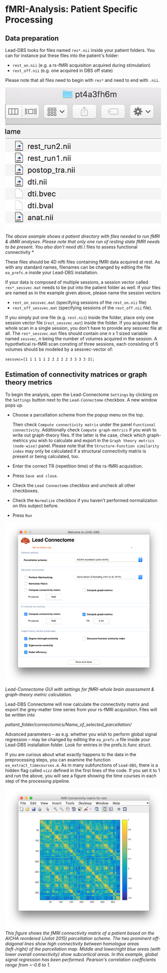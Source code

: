 # fMRI-Analysis: Patient Specific Processing

## Data preparation

Lead-DBS looks for files named `res*.nii` inside your patient folders. You can for instance put these files into the patient's folder:

* `rest_on.nii` (e.g. a rs-fMRI acquisition acquired during stimulation)
* `rest_off.nii` (e.g. one acquired in DBS off state)

Please note that all files need to begin with `res*` and need to end with `.nii`.

![fMRI files](../../.gitbook/assets/files-for-lead-connectome.png)

_The above example shows a patient directory with files needed to run fMRI & dMRI analyses. Please note that only one run of resting state fMRI needs to be present. You also don't need dti.\\_ files to assess functional connectivity \*

These files should be 4D nifti files containing fMRI data acquired at rest. As with any standard names, filenames can be changed by editing the file `ea_prefs.m` inside your Lead-DBS installation.

If your data is composed of multiple sessions, a session vector called `res*_sessvec.mat` needs to be put into the patient folder as well. If your files are named as in the example given above, please name the session vectors

* `rest_on_sessvec.mat` (specifying sessions of the `rest_on.nii` file)
* `rest_off_sessvec.mat` (specifying sessions of the `rest_off.nii` file).

If you simply put one file (e.g. `rest.nii`) inside the folder, place only one session vector file (`rest_sessvec.mat`) inside the folder. If you acquired the whole scan in a single session, you don't have to provide any sessvec file at all. The `res*_sessvec.mat` files should contain one _n_ x 1 sized variable named `sessvec`, _n_ being the number of volumes acquired in the session. A hypothetical rs-fMRI scan consting of three sessions, each consisting of 5 volumes should be modeled by a sessvec-vector of:

`sessvec=[1 1 1 1 1 2 2 2 2 2 3 3 3 3 3];`

## Estimation of connectivity matrices or graph theory metrics

To begin the analysis, open the Lead-Connectome `Settings` by clicking on the `Settings` button next to the `Lead-Connectome` checkbox. A new window pops up.

*   Choose a parcellation scheme from the popup menu on the top.

    Then check `Compute connectivity matrix` under the panel `Functional connectivity`. Additionally check `Compute graph-metrics` if you wish to write out graph-theory files. If the latter is the case, check which graph-metrics you wish to calculate and export in the `Graph theory metrics (node-wise)` panel. Please note that the `Structure-Function similarity index` may only be calculated if a structural connectivity matrix is present or being calculated, too.
* Enter the correct TR (repetition time) of the rs-fMRI acquisition.
* Press `Save and close`.
* Check the `Lead Connectome` checkbox and uncheck all other checkboxes.
* Check the `Normalize` checkbox if you haven't performed normalization on this subject before.
* Press `Run`

![Lead-Connectome GUI](../../.gitbook/assets/lead-connectome-gui.png) _Lead-Connectome GUI with settings for fMRI-whole brain assessment & graph-theory metric calculation._

Lead-DBS Connectome will now calculate the connectivity matrix and export the grey-matter time series from your rs-fMRI acquisition. Files will be written into

_patient\_folder/connectomics/Name\_of\_selected\_parcellation/_

Advanced parameters – as e.g. whether you wish to perform global signal regression – may be changed by editing the `ea_prefs.m` file inside your Lead-DBS installation folder. Look for entries in the prefs.lc.func struct.

If you are curious about what exactly happens to the data in the preprocessing steps, you can examine the function `ea_extract_timecourses.m`. As in many subfunctions of `Lead-DBS`, there is a hidden flag called `vizz` defined in the first lines of the code. If you set it to 1 and run the above, you will see a figure showing the time courses in each step of the processing pipeline.

![This image shows the fMRI connectivity matrix of a patient based on the AICHA reordered (Joliot 2015) parcellation scheme](../../.gitbook/assets/fmri-cm-aicha.png) _This figure shows the fMRI connectivity matrix of a patient based on the AICHA reordered (Joliot 2015) parcellation scheme. The two prominent off-diagonal lines show high connectivity between homologue areas (left-/right) of the parcellation map. Middle and lower/right blue areas (with lower overall connectivity) show subcortical areas. In this example, global signal regression has been performed. Pearson's correlation coefficients range from \~-0.6 to 1._

